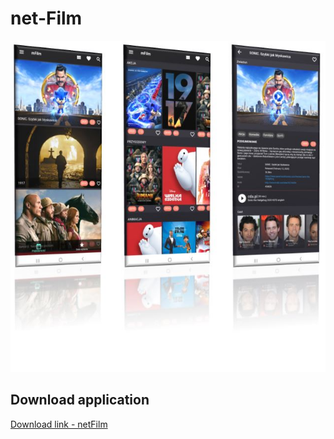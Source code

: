 # net-Film

![](screenshot/screenshot_all.jpg)

## Download application ##
[Download link - netFilm](https://github.com/robertorlowski/netfilm/releases/latest#link)

